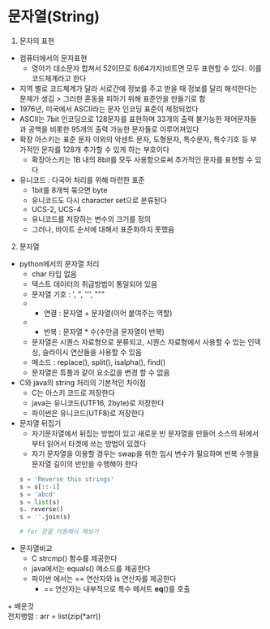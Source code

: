 # 문자열(String)
1. 문자의 표현
- 컴퓨터에서의 문자표현
  - 영어가 대소문자 합쳐서 52이므로 6(64가지)비트면 모두 표현할 수 있다. 이를 코드체계라고 한다
- 지역 별로 코드체계가 달라 서로간에 정보를 주고 받을 때 정보를 달리 해석한다는 문제가 생김 > 그러한 혼동을 피하기 위해 표준안을 만들기로 함
- 1976년, 미국에서 ASCII라는 문자 인코딩 표준이 제정되었다
- ASCII는 7bit 인코딩으로 128문자를 표현하며 33개의 출력 불가능한 제어문자들과 공백을 비롯한 95개의 출력 가능한 문자들로 이루어져있다
- 확장 아스키는 표준 문자 이외의 악센트 문자, 도형문자, 특수문자, 특수기호 등 부가적인 문자를 128개 추가할 수 있게 하는 부호이다
  - 확장아스키는 1B 내의 8bit를 모두 사용함으로써 추가적인 문자를 표현할 수 있다
- 유니코드 : 다국어 처리를 위해 마련한 표준
  - 1bit를 8개씩 묶으면 byte
  - 유니코드도 다시 character set으로 분류된다
  - UCS-2, UCS-4
  - 유니코드를 저장하는 변수의 크기를 정의
  - 그러나, 바이트 순서에 대해서 표준화하지 못했음

2. 문자열
- python에서의 문자열 처리
  - char 타입 없음
  - 텍스트 데이터의 취급방법이 통일되어 있음
  - 문자열 기호 : ', ", ''', """
  - + 연결 : 문자열 + 문자열(이어 붙여주는 역할)
  - * 반복 : 문자열 * 수(수만큼 문자열이 반복)
  - 문자열은 시퀀스 자료형으로 분류되고, 시퀀스 자료형에서 사용할 수 있는 인덱싱, 슬라이시 연산들을 사용할 수 있음
  - 메소드 : replace(), split(), isalpha(), find()
  - 문자열은 튜플과 같이 요소값을 변경 할 수 없음
- C와 java의 string 처리의 기본적인 차이점
  - C는 아스키 코드로 저장한다
  - java는 유니코드(UTF16, 2byte)로 저장한다
  - 파이썬은 유니코드(UTF8)로 저장한다
- 문자열 뒤집기
  - 자기문자열에서 뒤집는 방법이 있고 새로운 빈 문자열을 만들어 소스의 뒤에서부터 읽어서 타겟에 쓰는 방법이 있겠다
  - 자기 문자열을 이용할 경우는 swap을 위한 임시 변수가 필요하며 반복 수행을 문자열 길이의 반만을 수행해야 한다
  ```python
  s = 'Reverse this strings'
  s = s[::-1]
  s = 'abcd'
  s = list(s)
  s. reverse()
  s = ''.join(s)
  
  # for 문을 이용해서 해보기
  ```
- 문자열비교
  - C strcmp() 함수를 제공한다
  - java에서는 equals() 메소드를 제공한다
  - 파이썬 에서는 == 연산자와 is 연산자를 제공한다
    - == 연산자는 내부적으로 특수 메서트 __eq__()를 호출



\+ 배운것  
전치행렬 : arr = list(zip(*arr))

